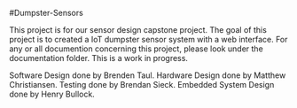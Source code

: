 #Dumpster-Sensors

This project is for our sensor design capstone project. The goal of this project is to created a IoT dumpster sensor system with a web interface.
For any or all documention concerning this project, please look under the documentation folder. This is a work in progress.

Software Design done by Brenden Taul.
Hardware Design done by Matthew Christiansen.
Testing done by Brendan Sieck.
Embedded System Design done by Henry Bullock.
